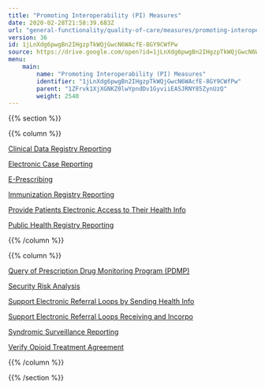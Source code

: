 ```yaml
---
title: "Promoting Interoperability (PI) Measures"
date: 2020-02-28T21:58:39.683Z
url: "general-functionality/quality-of-care/measures/promoting-interoperability-pi-measures.html"
version: 36
id: 1jLnXdg6pwgBn2IHgzpTkWQjGwcN6WAcfE-8GY9CWfPw
source: https://drive.google.com/open?id=1jLnXdg6pwgBn2IHgzpTkWQjGwcN6WAcfE-8GY9CWfPw
menu:
    main:
        name: "Promoting Interoperability (PI) Measures"
        identifier: "1jLnXdg6pwgBn2IHgzpTkWQjGwcN6WAcfE-8GY9CWfPw"
        parent: "1ZFrvk1XjXGNKZ0lwYpndDv1GyviiEASJRNY85ZynUzQ"
        weight: 2540
---
```

{{% section %}}

{{% column %}}

[Clinical Data Registry Reporting](https://drive.google.com/open?id=10z-skOiEBtxb8vkiSQV_gMrCjc4kcwxz&authuser=jploor@mieweb.com&usp=drive_fs)

[Electronic Case Reporting](https://drive.google.com/open?id=1-3absu1I4K0dWea3O3mI5biKNQ2AaNSq&authuser=jploor@mieweb.com&usp=drive_fs)

[E-Prescribing](https://drive.google.com/open?id=1-AqX4Xtx4VWu6bikC-ZbGgZWQLj58GTg&authuser=jploor@mieweb.com&usp=drive_fs)

[Immunization Registry Reporting](https://drive.google.com/open?id=1-EiVF8-oKAgx5IsXfUAyPrpeDrxfL4ny&authuser=jploor@mieweb.com&usp=drive_fs)

[Provide Patients Electronic Access to Their Health Info](https://drive.google.com/open?id=1-GCGBYkjpUMIZAsYp0RfAzBlPF2ETAnh&authuser=jploor@mieweb.com&usp=drive_fs)

[Public Health Registry Reporting](https://drive.google.com/open?id=1-H4TFssMzk8Pk5V8tc6lKrZZ1Lcug3yn&authuser=jploor@mieweb.com&usp=drive_fs)

{{% /column %}}


{{% column %}}

[Query of Prescription Drug Monitoring Program (PDMP)](https://drive.google.com/open?id=1-NNTKmZeVsCD0qaU-7felTYDMPPklOP8&authuser=jploor@mieweb.com&usp=drive_fs)

[Security Risk Analysis](https://drive.google.com/open?id=1-QEZOUWEhMcdURIuKR0f9HhsnAyWTWwR&authuser=jploor@mieweb.com&usp=drive_fs)

[Support Electronic Referral Loops by Sending Health Info](https://drive.google.com/open?id=1-Rf1phM_iImeMUtiLcAsnTdAZxufDwAe&authuser=jploor@mieweb.com&usp=drive_fs)

[Support Electronic Referral Loops Receiving and Incorpo](https://drive.google.com/open?id=1-T_9pix048oApf9kSJMUiwmuHrHdK_Vd&authuser=jploor@mieweb.com&usp=drive_fs)

[Syndromic Surveillance Reporting](https://drive.google.com/open?id=1-Yysu_PZNhCGl5mw0CRzwUZGcEffjqlP&authuser=jploor@mieweb.com&usp=drive_fs)

[Verify Opioid Treatment Agreement](https://drive.google.com/open?id=1-cFqzKFkmMazalo5X912zP2HFTEflgnV&authuser=jploor@mieweb.com&usp=drive_fs)

{{% /column %}}


{{% /section %}}


